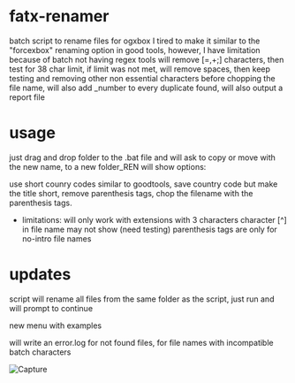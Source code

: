 # fatx-renamer
batch script to rename files for ogxbox
I tired to make it similar to the "forcexbox" renaming option in good tools, however, I have limitation because of batch not having regex tools
will remove [=,+;] characters, then test for 38 char limit, if limit was not met, will remove spaces, then keep testing and removing other non essential characters before chopping the file name, will also add _number to every duplicate found, will also output a report file

# usage
just drag and drop folder to the .bat file and will ask to copy or move with the new name, to a new folder_REN
will show options: 

use short counry codes similar to goodtools, save country code but make the title short, remove parenthesis tags, chop the filename with the parenthesis tags.

* limitations: 
will only work with extensions with 3 characters
character [^] in file name may not show (need testing)
parenthesis tags are only for no-intro file names

# updates
script will rename all files from the same folder as the script, just run and will prompt to continue

new menu with examples

will write an error.log for not found files, for file names with incompatible batch characters


![Capture](https://user-images.githubusercontent.com/28023649/203903171-a1388ad9-2c6a-4935-ae38-330a84efcb37.JPG)
